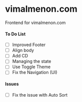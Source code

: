 # vimalmenon.com
Frontend for vimalmenon.com

#### To Do List
- [ ] Improved Footer
- [ ] Align body
- [ ] Add CD
- [ ] Managing the state
- [ ] Use Toggle Theme
- [ ] Fix the Navigation (UI)

#### Issues
- [ ] Fix the issue with Auto Sort
